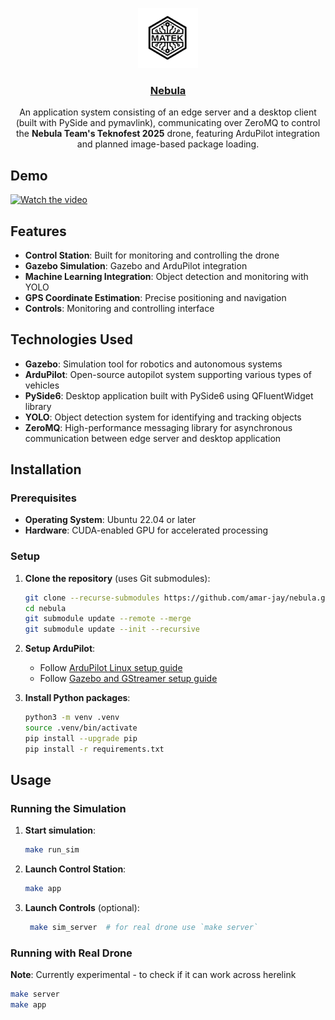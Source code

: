 <p align="center">
  <a href="https://github.com/amar-jay/nebula">
    <img src="./src/new_control_station/assets/images/logo.png" height="96">
    <h3 align="center">Nebula</h3>
  </a>
</p>

<p align="center">
An application system consisting of an edge server and a desktop client (built with PySide and pymavlink), communicating over ZeroMQ to control the <strong>Nebula Team's Teknofest 2025</strong> drone, featuring ArduPilot integration and planned image-based package loading.
</p>

## Demo

[![Watch the video](https://img.youtube.com/vi/ZF_N-Vu7Tik/maxresdefault.jpg)](https://www.youtube.com/watch?v=ZF_N-Vu7Tik)

## Features

- **Control Station**: Built for monitoring and controlling the drone
- **Gazebo Simulation**: Gazebo and ArduPilot integration
- **Machine Learning Integration**: Object detection and monitoring with YOLO
- **GPS Coordinate Estimation**: Precise positioning and navigation
- **Controls**: Monitoring and controlling interface

## Technologies Used

- **Gazebo**: Simulation tool for robotics and autonomous systems
- **ArduPilot**: Open-source autopilot system supporting various types of vehicles
- **PySide6**: Desktop application built with PySide6 using QFluentWidget library
- **YOLO**: Object detection system for identifying and tracking objects
- **ZeroMQ**: High-performance messaging library for asynchronous communication between edge server and desktop application

## Installation

### Prerequisites

- **Operating System**: Ubuntu 22.04 or later
- **Hardware**: CUDA-enabled GPU for accelerated processing

### Setup

1. **Clone the repository** (uses Git submodules):
   ```bash
   git clone --recurse-submodules https://github.com/amar-jay/nebula.git
   cd nebula
   git submodule update --remote --merge
   git submodule update --init --recursive
   ```

2. **Setup ArduPilot**:
   - Follow [ArduPilot Linux setup guide](https://ardupilot.org/dev/docs/building-setup-linux.html)
   - Follow [Gazebo and GStreamer setup guide](https://ardupilot.org/dev/docs/sitl-with-gazebo.html#sitl-with-gazebo)

3. **Install Python packages**:
   ```bash
   python3 -m venv .venv
   source .venv/bin/activate
   pip install --upgrade pip
   pip install -r requirements.txt
   ```

## Usage

### Running the Simulation

1. **Start simulation**:
   ```bash
   make run_sim
   ```

2. **Launch Control Station**:
   ```bash
   make app
   ```

3. **Launch Controls** (optional):
   ```bash
    make sim_server  # for real drone use `make server`
   ```

### Running with Real Drone

**Note**: Currently experimental - to check if it can work across herelink

```bash
make server
make app
```
